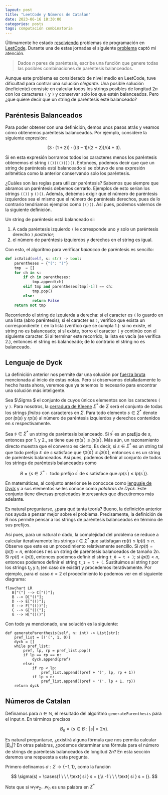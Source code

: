 ```yaml
---
layout: post
title: "LeetCode y Números de Catalan"
date: 2023-06-16 18:30:00
categories: posts
tags: computación combinatoria
---
```


Últimamente he estado [resolviendo](https://github.com/luisgrivas/leetcode) problemas de programación en [LeetCode](https://leetcode.com). Durante una de estas jornadas el siguiente [problema](https://leetcode.com/problems/generate-parentheses/description/) captó mi atención.

> Dados $n$ pares de paréntesis, escribe una función que genere todas las posibles combinaciones de paréntesis balanceados.

Aunque este problema es considerado de nivel medio en LeetCode, tuve dificultad para contrar una solución _elegante_. Una posible solución (ineficiente) consiste en calcular todos los strings posibles de longitud $2n$ con los caracteres ```(``` y ```)``` y conservar solo los que estén balanceados. Pero ¿que quiere decir que un string de paréntesis esté balanceado?

## Paréntesis Balanceados

Para poder obtener con una definición, demos unos pasos atrás y veamos cómo obtenemos paréntesis balanceados. Por ejemplo, considere la siguiente expresión: 

$$(3 \cdot (1 + 2)) \cdot ((3 - 1) / (2 + 2)) / (4 + 3).$$

Si en esta expresión borramos todos los caracteres menos los paréntesis obtenemos el string ```(())(()())()```. Entonces, podemos decir que que un string de paréntesis está balanceado si se obtuvo de una expresión aritmética como la anterior conservando solo los paréntesis. 

¿Cuáles son las reglas para utilizar paréntesis? Sabemos que siempre que abramos un paréntesis debemos cerrarlo. Ejemplos de esto serían los strings  ```(())``` y ```()()```. Además, debemos exigir que el número de paréntesis izquierdos sea el mismo que el número de paréntesis derechos, pues de lo contrario tendríamos ejemplos como ```)()()```. Así pues, podemos valernos de la siguiente definición.

Un string de paréntesis está balanceado si:
1. A cada paréntesis izquierdo ```(``` le corresponde uno y solo un paréntesis derecho ```)``` _posterior_;
2. el número de paréntesis izquierdos y derechos en el string es igual.

Con esto, el algoritmo para verificar _balanceo_ de paréntesis es sencillo: 

```python
def isValid(self, s: str) -> bool:
	parentheses = {"(": ")"}
	tmp  = []
    for ch in s:
    	if ch in parentheses:
    		tmp.append(ch)
        elif tmp and parentheses[tmp[-1]] == ch:
            tmp.pop()
        else:
            return False
    return not tmp
```

Recorriendo el string de izquierda a derecha: si el caracter es ```(``` lo guardo en una lista (abro paréntesis); si el caracter es ```)```, verifico que exista un correspondiente ```(``` en la lista (verifico que se cumpla 1.): si no existe, el string no es balanceado; si sí existe, borro el caracter ```(``` y continúo con el siguiente caracter. Si al terminar este recorrido, la lista es vacía (se verifica 2.), entonces el string es balanceado; de lo contrario el string no es balanceado.

 ## Lenguaje de Dyck

La definición anterior nos permite dar una solución por [fuerza bruta](https://en.wikipedia.org/wiki/Brute-force_search) mencionada al inicio de estas notas. Pero si observamos detalladamente lo hecho hasta ahora, veremos que ya tenemos lo necesario para encontrar una solución más inteligente.

Sea $\Sigma $ el conjunto de cuyos únicos elementos son los caracteres ```(``` y ```)```. Para nosotros, la [cerradura de Kleene](https://en.wikipedia.org/wiki/Kleene_star) $\Sigma^\ast$  de $\Sigma$ será el conjunto de todas los strings _finitos_ con caracteres en $\Sigma$. Para todo elemento $s\in \Sigma^\ast$ denote por $lp(s)$ y $rp(s)$ al número de paréntesis izquierdos y derechos contenidos en $s$ respectivamente.

Sea $s\in \Sigma^\ast$ un string de paréntesis balanceado. Si $s^\prime$ es un [prefijo](https://en.wikipedia.org/wiki/Substring#Prefix) de $s$, entonces por 1. y 2., se tiene que $rp(s^\prime) \leq lp(s^\prime)$. Más aún, un razonamiento directo muestra que el converso es cierto. Es decir, si $s\in \Sigma^\ast$ es un string tal que todo prefijo $s^\prime$ de $s$ satisface que $rp(s^\prime) \leq lp(s^\prime)$, entonces $s$ es un string de paréntesis balanceados. Así pues, podemos definir al conjunto de todos los strings de paréntesis balanceados como 

$$B = \{s \in \Sigma^\ast: \text{ todo prefijo } s^\prime \text{ de } s \text{ satisface que } rp(s^\prime) \leq lp(s^\prime)  \}. $$

En matemáticas, al conjunto anterior se le conococe como [lenguaje de Dyck](https://en.wikipedia.org/wiki/Dyck_language) y a sus elementos se les conoce como *palabras de Dyck*. Este conjunto tiene diversas propiedades interesantes que discutiremos más adelante. 

Es natural preguntarse, ¿para qué tanta teoría? Bueno, la definición anterior nos ayuda a pensar mejor sobre el problema. Precisamente, la definición de $B$ nos permite pensar a los strings de paréntesis balanceados en término de sus prefijos. 

Así pues, para un natural $n$ dado, la complejidad del problema se reduce a calcular iterativamente los strings $t\in \Sigma^\ast$ que satisfagan $rp(t) \leq lp(t) \leq n$. Observe que este es un procedimiento relativamente sencillo. Si $rp(t) = lp(t) = n$, entonces $t$ es un string de paréntesis balanceados de tamaño $2n$. Si $rp(t) < lp(t)$, entonces podemos definir el string ```t_0 = t + )```; si $lp(t) < n$, entonces podemos definir el string ```t_1 = t + (```. Sustituimos al string $t$ por los strings $t_0$ y $t_1$ (en caso de existir) y procedemos iterativamente. Por ejemplo, para el caso $n = 2$ el procedimiento lo podemos ver en el siguiente diagrama:

```mermaid
flowchart LR
   B["("] --> C["()"];
   B --> D["(("];
   D --> E["(()"];
   E --> F["(())"];
   C --> G["()("];
   G --> H["()()"]
````

Con todo ya mencionado, una solución es la siguiente:

```python3
def generateParenthesis(self, n: int) -> List[str]:
    pref_list = [('(', 1, 0)]
    dyck = []
    while pref_list:
        pref, lp, rp = pref_list.pop()
        if lp == rp == n:
            dyck.append(pref)
        else:
            if rp < lp:
                pref_list.append((pref + ')', lp, rp + 1))      
            if lp < n:
                pref_list.append((pref + '(', lp + 1, rp))       
    return dyck
```

## Números de Catalan

Definamos para $n \in \mathbb{N}$, el resultado del algoritmo ```generateParenthesis``` para el input $n$. En términos precisos

$$ B_n = \{ s \in B: \lvert s \rvert = 2n \}.$$

Es natural preguntarse, ¿existirá alguna fórmula que nos permita calcular $\lvert B_n \rvert$? En otras palabras, ¿podemos determinar una fórmula para el número de strings de paréntesis balanceados de longitud $2n$? En esta sección daremos una respuesta a esta pregunta. 

Primero definamos $\sigma: \Sigma \rightarrow \{-1, 1\},$ como la función

$$
\sigma(s) =  \cases{1 \ \ \ \text{ si } s = (;\\ 
-1  \ \ \ \text{ si } s = )}.
$$


Note que si $w_1 w_2 \ldots w_n$ es una palabra en $\Sigma^\ast$  


<!---
Veamos primero algunos conceptos relacionados con la pregunta anterior. Para $n, k \in \mathbb{N}$, denotemos por $N(n, k)$ al número de elementos de $B_n$ en los que el string ```()``` aparezca exactamente $k$ veces como [substring](https://en.wikipedia.org/wiki/Substring). Por ejemplo, $N(3,2) = 3$ ya que

```
(()())   (())()   ()(())    
```

son los únicos strings en $B_3$ en los que ```()``` aparece **dos veces** como substring. A los números $N(n, k)$ se les conoce como [números de Nayarana](https://en.wikipedia.org/wiki/Narayana_number).


Con esto en mente, tratemos de determinar una fórmula para $N(n, k)$. En primer lugar, es claro que $N(n, 1) = 1$ y que $N(n, n) = 1$. Vea, por ejemplo,  que para el caso $n=3$ se tienen únicamente los siguientes strings:

```
((()))    ()()()
```



**Teorema.** Se tiene que 
$$N(n, k) = \frac{1}{n} {n \choose k } \cdot { n \choose k-1}$$


**Teorema**. Se tiene que 

$$C_n = \sum_{k=1}^n N(n, k),$$
donde $C_n$ es el n-ésimo número de Catalan.
_Demostración_: Recuerde que el n-ésimo número de Catalan esta dado por la ecuación $C_n = \frac{1}{n+1}{2n \choose n}$. Por tanto, demostrar el teorema es demostrar que

$$\sum_{k=1}^n N(n, k) = \frac{1}{n+1}{2n \choose n}.$$

Note que por el Teorema (tal), el lado izquierdo de la ecuación es igual a 

$$
\begin{eqnarray}
 \sum_{k=1}^n N(n, k) &=& \sum_{k=1}^n  \frac{1}{n} {n \choose k } \cdot { n \choose k-1} \\
 &=& \sum_{k=1}^n 
\end{eqnarray}
$$
--->

